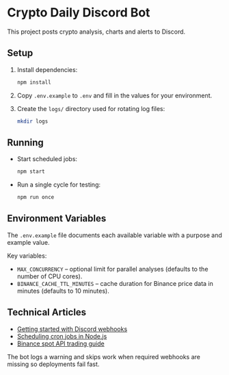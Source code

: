# Crypto Daily Discord Bot

This project posts crypto analysis, charts and alerts to Discord.

## Setup

1. Install dependencies:

   ```bash
   npm install
   ```

2. Copy `.env.example` to `.env` and fill in the values for your environment.

3. Create the `logs/` directory used for rotating log files:

   ```bash
   mkdir logs
   ```

## Running

- Start scheduled jobs:

  ```bash
  npm start
  ```

- Run a single cycle for testing:

  ```bash
  npm run once
  ```

## Environment Variables

The `.env.example` file documents each available variable with a purpose and example value.

Key variables:

- `MAX_CONCURRENCY` – optional limit for parallel analyses (defaults to the number of CPU cores).
- `BINANCE_CACHE_TTL_MINUTES` – cache duration for Binance price data in minutes (defaults to 10 minutes).

## Technical Articles

- [Getting started with Discord webhooks](https://support.discord.com/hc/en-us/articles/228383668)
- [Scheduling cron jobs in Node.js](https://blog.logrocket.com/how-to-use-node-cron/)
- [Binance spot API trading guide](https://binance-docs.github.io/apidocs/spot/en/)

The bot logs a warning and skips work when required webhooks are missing so deployments fail fast.
